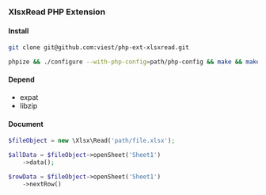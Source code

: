 ### XlsxRead PHP Extension

#### Install

```bash
git clone git@github.com:viest/php-ext-xlsxread.git

phpize && ./configure --with-php-config=path/php-config && make && make install
```

#### Depend

* expat
* libzip

#### Document

```php
$fileObject = new \Xlsx\Read('path/file.xlsx');

$allData = $fileObject->openSheet('Sheet1')
    ->data();

$rowData = $fileObject->openSheet('Sheet1')
    ->nextRow()
```